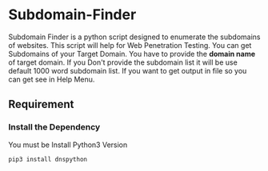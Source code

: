 # Subdomain-Finder
Subdomain Finder is a python script designed to enumerate the subdomains of websites. This script will help for Web Penetration Testing. You can get Subdomains of your Target Domain. You have to provide the <b>domain name</b> of target domain. If you Don't provide the subdomain list it will be use default 1000 word subdomain list. If you want to get output in file so you can get see in Help Menu.

## Requirement
### Install the Dependency
You must be Install Python3 Version<br/>
```
pip3 install dnspython
```
